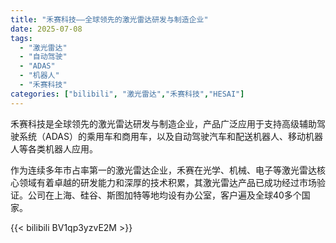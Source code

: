 ```yaml
---
title: "禾赛科技——全球领先的激光雷达研发与制造企业"
date: 2025-07-08
tags:
  - "激光雷达"
  - "自动驾驶"
  - "ADAS"
  - "机器人"
  - "禾赛科技"
categories: ["bilibili", "激光雷达","禾赛科技","HESAI"]
---
```


禾赛科技是全球领先的激光雷达研发与制造企业，产品广泛应用于支持高级辅助驾驶系统（ADAS）的乘用车和商用车，以及自动驾驶汽车和配送机器人、移动机器人等各类机器人应用。

作为连续多年市占率第一的激光雷达企业，禾赛在光学、机械、电子等激光雷达核心领域有着卓越的研发能力和深厚的技术积累，其激光雷达产品已成功经过市场验证。公司在上海、硅谷、斯图加特等地均设有办公室，客户遍及全球40多个国家。

{{< bilibili BV1qp3yzvE2M >}}